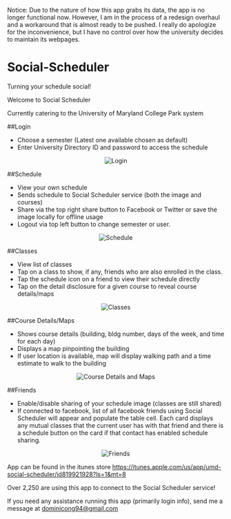 Notice: Due to the nature of how this app grabs its data, the app is no longer functional now. However, I am in the process of a redesign overhaul and a workaround that is almost ready to be pushed. I really do apologize for the inconvenience, but I have no control over how the university decides to maintain its webpages.

Social-Scheduler
================

Turning your schedule social!

Welcome to Social Scheduler

Currently catering to the University of Maryland College Park system

##Login
* Choose a semester (Latest one available chosen as default)
* Enter University Directory ID and password to access the schedule

<p align="center">
  <img src="https://github.com/domthebigbomb/Social-Scheduler/blob/master/Screenshots/4.0/Login.PNG" alt="Login"/>
</p>

##Schedule
* View your own schedule
* Sends schedule to Social Scheduler service (both the image and courses)
* Share via the top right share button to Facebook or Twitter or save the image locally for offline usage
* Logout via top left button to change semester or user.
   
<p align="center">
  <img src="https://github.com/domthebigbomb/Social-Scheduler/blob/master/Screenshots/4.0/Schedule.PNG" alt="Schedule"/>
</p>
   
##Classes
* View list of classes
* Tap on a class to show, if any, friends who are also enrolled in the class.
* Tap the schedule icon on a friend to view their schedule directly
* Tap on the detail disclosure for a given course to reveal course details/maps
    
<p align="center">
  <img src="https://github.com/domthebigbomb/Social-Scheduler/blob/master/Screenshots/4.0/Classes.png" alt="Classes"/>
</p>

##Course Details/Maps
* Shows course details (building, bldg number, days of the week, and time for each day)
* Displays a map pinpointing the building
* If user location is available, map will display walking path and a time estimate to walk to the building
    
<p align="center">
  <img src="https://github.com/domthebigbomb/Social-Scheduler/blob/master/Screenshots/4.0/Map.png" alt="Course Details and Maps"/>
</p>
   
##Friends
* Enable/disable sharing of your schedule image (classes are still shared)
* If connected to facebook, list of all facebook friends using Social Scheduler will appear and populate the table cell. Each card displays any mutual classes that the current user has with that friend and there is a schedule button on the card if that contact has enabled schedule sharing.
    
<p align="center">
  <img src="https://github.com/domthebigbomb/Social-Scheduler/blob/master/Screenshots/4.0/Friends.png" alt="Friends"/>
</p>
   

App can be found in the itunes store
    https://itunes.apple.com/us/app/umd-social-scheduler/id819921928?ls=1&mt=8

Over 2,250 are using this app to connect to the Social Scheduler service!
    
If you need any assistance running this app (primarily login info), send me a message at dominicong94@gmail.com
